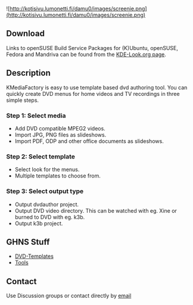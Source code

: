 ![http://kotisivu.lumonetti.fi/damu0/images/screenie.png](http://kotisivu.lumonetti.fi/damu0/images/screenie.png)

## Download ##

Links to openSUSE Build Service Packages for (K)Ubuntu, openSUSE, Fedora and Mandriva can be found from the [KDE-Look.org page](http://kde-apps.org/content/show.php?content=20121).

## Description ##

KMediaFactory is easy to use template based dvd authoring tool. You can quickly create DVD menus for home videos and TV recordings in three simple steps.

### Step 1: Select media ###
  * Add DVD compatible MPEG2 videos.
  * Import JPG, PNG files as slideshows.
  * Import PDF, ODP and other office documents as slideshows.

### Step 2: Select template ###
  * Select look for the menus.
  * Multiple templates to choose from.

### Step 3: Select output type ###
  * Output dvdauthor project.
  * Output DVD video directory. This can be watched with eg. Xine or burned to DVD with eg. k3b.
  * Output k3b project.

## GHNS Stuff ##
  * [DVD-Templates](http://www.kde-files.org/index.php?xcontentmode=666")
  * [Tools](http://www.kde-files.org/index.php?xcontentmode=667")

## Contact ##

Use Discussion groups or contact directly by [email](http://bit.ly/damu-email)